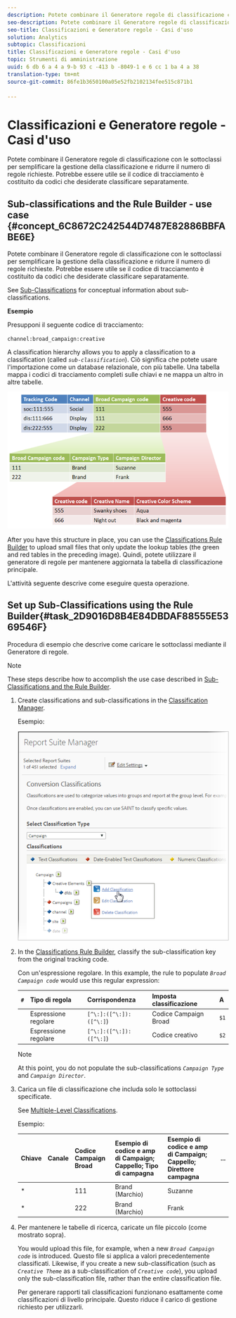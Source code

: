 ```yaml
---
description: Potete combinare il Generatore regole di classificazione con le sottoclassi per semplificare la gestione della classificazione e ridurre il numero di regole richieste. Potrebbe essere utile se il codice di tracciamento è costituito da codici che desiderate classificare separatamente.
seo-description: Potete combinare il Generatore regole di classificazione con le sottoclassi per semplificare la gestione della classificazione e ridurre il numero di regole richieste. Potrebbe essere utile se il codice di tracciamento è costituito da codici che desiderate classificare separatamente.
seo-title: Classificazioni e Generatore regole - Casi d'uso
solution: Analytics
subtopic: Classificazioni
title: Classificazioni e Generatore regole - Casi d'uso
topic: Strumenti di amministrazione
uuid: 6 db 6 a 4 a 9-b 93 c -413 b -8049-1 e 6 cc 1 ba 4 a 38
translation-type: tm+mt
source-git-commit: 86fe1b3650100a05e52fb2102134fee515c871b1

---
```



# Classificazioni e Generatore regole - Casi d'uso

Potete combinare il Generatore regole di classificazione con le sottoclassi per semplificare la gestione della classificazione e ridurre il numero di regole richieste. Potrebbe essere utile se il codice di tracciamento è costituito da codici che desiderate classificare separatamente.

## Sub-classifications and the Rule Builder - use case {#concept_6C8672C242544D7487E82886BBFABE6E}

Potete combinare il Generatore regole di classificazione con le sottoclassi per semplificare la gestione della classificazione e ridurre il numero di regole richieste. Potrebbe essere utile se il codice di tracciamento è costituito da codici che desiderate classificare separatamente.

See [Sub-Classifications](../../../components/c-classifications2/c-sub-classifications.md#concept_19EE5513A7DC43C38CC396E96F306CFE) for conceptual information about sub-classifications.

**Esempio**

Presupponi il seguente codice di tracciamento:

`channel:broad_campaign:creative`

A classification hierarchy allows you to apply a classification to a classification (called *`sub-classification`*). Ciò significa che potete usare l'importazione come un database relazionale, con più tabelle. Una tabella mappa i codici di tracciamento completi sulle chiavi e ne mappa un altro in altre tabelle.

![](assets/sub_class_table.png)

After you have this structure in place, you can use the [Classifications Rule Builder](../../../components/c-classifications2/crb/classification-rule-builder.md) to upload small files that only update the lookup tables (the green and red tables in the preceding image). Quindi, potete utilizzare il generatore di regole per mantenere aggiornata la tabella di classificazione principale.

L'attività seguente descrive come eseguire questa operazione.

## Set up Sub-Classifications using the Rule Builder{#task_2D9016D8B4E84DBDAF88555E5369546F}

<!-- 

t_rule_builder_subclass.xml

 -->

Procedura di esempio che descrive come caricare le sottoclassi mediante il Generatore di regole.

>[!NOTE]
>
>These steps describe how to accomplish the use case described in [Sub-Classifications and the Rule Builder](../../../components/c-classifications2/crb/sub-classification-rule-builder.md).

1. Create classifications and sub-classifications in the [Classification Manager](https://marketing.adobe.com/resources/help/en_US/reference/index.html?f=classifications).

   Esempio:

   ![Informazioni passo](assets/sub_class_create.png)

1. In the [Classifications Rule Builder](../../../components/c-classifications2/crb/classification-rule-builder.md#concept_C1F219E622044D43852EF5168FF7192A), classify the sub-classification key from the original tracking code.

   Con un'espressione regolare. In this example, the rule to populate *`Broad Campaign code`* would use this regular expression:

   | `#` | Tipo di regola | Corrispondenza | Imposta classificazione | A |
   |---|---|---|---|---|
   |  | Espressione regolare | `[^\:]:([^\:]):([^\:]`) | Codice Campaign Broad | `$1` |
   |  | Espressione regolare | `[^\:]:([^\:]):([^\:]`) | Codice creativo | `$2` |

   >[!NOTE]
   >
   >At this point, you do not populate the sub-classifications *`Campaign Type`* and *`Campaign Director`*.

1. Carica un file di classificazione che includa solo le sottoclassi specificate.

   See [Multiple-Level Classifications](../../../components/c-classifications2/c-sub-classifications.md#concept_35AD906CDDC4441DAAF70664CF76AA0A).

   Esempio:

   | Chiave | Canale | Codice Campaign Broad | Esempio di codice e amp di Campaign; Cappello; Tipo di campagna | Esempio di codice e amp di Campaign; Cappello; Direttore campagna | ... |
   |---|---|---|---|---|---|
   | * |  | 111 | Brand (Marchio) | Suzanne |  |
   | * |  | 222 | Brand (Marchio) | Frank |  |

1. Per mantenere le tabelle di ricerca, caricate un file piccolo (come mostrato sopra).

   You would upload this file, for example, when a new *`Broad Campaign code`* is introduced. Questo file si applica a valori precedentemente classificati. Likewise, if you create a new sub-classification (such as *`Creative Theme`* as a sub-classification of *`Creative code`*), you upload only the sub-classification file, rather than the entire classification file.

   Per generare rapporti tali classificazioni funzionano esattamente come classificazioni di livello principale. Questo riduce il carico di gestione richiesto per utilizzarli.
